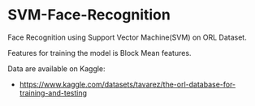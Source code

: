 # SVM-Face-Recognition
Face Recognition using Support Vector Machine(SVM) on ORL Dataset. 

Features for training the model is Block Mean features.

Data are available on Kaggle:
* https://www.kaggle.com/datasets/tavarez/the-orl-database-for-training-and-testing
